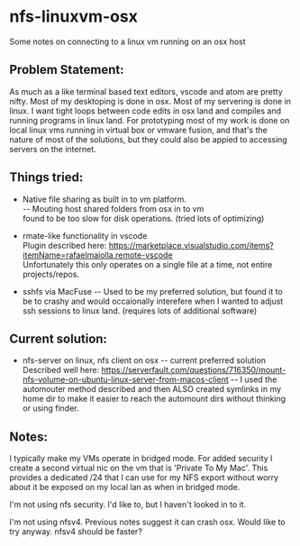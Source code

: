 # nfs-linuxvm-osx
Some notes on connecting to a linux vm running on an osx host

## Problem Statement:
As much as a like terminal based text editors, vscode and atom are pretty nifty.  Most of my desktoping is done in osx. Most of my servering is done in linux.  I want tight loops between code edits in osx land and compiles and running programs in linux land.  For prototyping most of my work is done on local linux vms running in virtual box or vmware fusion, and that's the nature of most of the solutions, but they could also be appied to accessing servers on the internet.


## Things tried:

- Native file sharing as built in to vm platform. \
-- Mouting host shared folders from osx in to vm \
found to be too slow for disk operations. (tried lots of optimizing)

- rmate-like functionality in vscode \
Plugin described here: https://marketplace.visualstudio.com/items?itemName=rafaelmaiolla.remote-vscode \
Unfortunately this only operates on a single file at a time, not entire projects/repos.

- sshfs via MacFuse
-- Used to be my preferred solution, but found it to be to crashy and would occaionally interefere when I wanted to adjust ssh sessions to linux land. (requires lots of additional software)


## Current solution:

- nfs-server on linux, nfs client on osx
-- current preferred solution \
Described well here: https://serverfault.com/questions/716350/mount-nfs-volume-on-ubuntu-linux-server-from-macos-client
-- I used the automouter method described and then ALSO created symlinks in my home dir to make it easier to reach the automount dirs without thinking or using finder.

## Notes:

I typically make my VMs operate in bridged mode.  For added security I create a second virtual nic on the vm that is 'Private To My Mac'.  This provides a dedicated /24 that I can use for my NFS export without worry about it be exposed on my local lan as when in bridged mode.

I'm not using nfs security. I'd like to, but I haven't looked in to it.

I'm not using nfsv4.  Previous notes suggest it can crash osx.  Would like to try anyway. nfsv4 should be faster?
